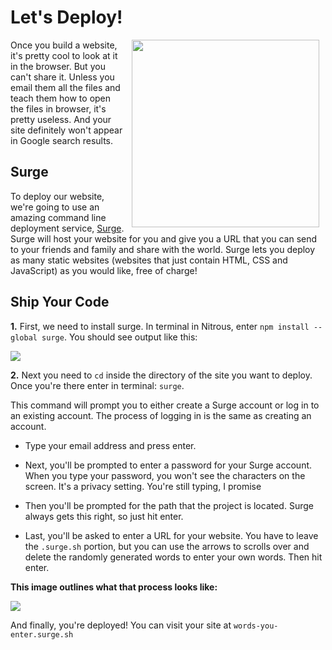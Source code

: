 # Let's Deploy!

<img src="https://s3.amazonaws.com/after-school-assets/rocketlaunch.gif" width="300px" align="right" hspace="10">

Once you build a website, it's pretty cool to look at it in the browser. But you can't share it. Unless you email them all the files and teach them how to open the files in browser, it's pretty useless. And your site definitely won't appear in Google search results.

## Surge

To deploy our website, we're going to use an amazing command line deployment service, [Surge](https://surge.sh/). Surge will host your website for you and give you a URL that you can send to your friends and family and share with the world. Surge lets you deploy as many static websites (websites that just contain HTML, CSS and JavaScript) as you would like, free of charge!

## Ship Your Code

**1.** First, we need to install surge. In terminal in Nitrous, enter `npm install --global surge`. You should see output like this:

<img src="https://s3.amazonaws.com/after-school-assets/install-surge.png">


**2.** Next you need to `cd` inside the directory of the site you want to deploy. Once you're there enter in terminal: `surge`.

This command will prompt you to either create a Surge account or log in to an existing account. The process of logging in is the same as creating an account.

+ Type your email address and press enter.

+ Next, you'll be prompted to enter a password for your Surge account. When you type your password, you won't see the characters on the screen. It's a privacy setting. You're still typing, I promise

+ Then you'll be prompted for the path that the project is located. Surge always gets this right, so just hit enter.

+ Last, you'll be asked to enter a URL for your website. You have to leave the `.surge.sh` portion, but you can use the arrows to scrolls over and delete the randomly generated words to enter your own words. Then hit enter.

**This image outlines what that process looks like:**

<img src="https://s3.amazonaws.com/after-school-assets/surge-deploy.png">

And finally, you're deployed! You can visit your site at `words-you-enter.surge.sh`





